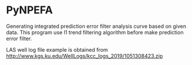 # PyNPEFA
 Generating integrated prediction error filter analysis curve based on given data. This program use l1 trend filtering algorithm before make prediction error filter.

 LAS well log file example is obtained from http://www.kgs.ku.edu/WellLogs/kcc_logs_2019/1051308423.zip
